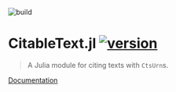 ![build](https://github.com/cite-architecture/CitableText.jl/actions/workflows/Documentation.yml/badge.svg)


# CitableText.jl [![version](https://juliahub.com/docs/CitableText/version.svg)](https://juliahub.com/ui/Packages/CitableText/7YE7n)


> A Julia module for citing texts with `CtsUrn`s.

[Documentation](https://cite-architecture.github.io/CitableText.jl/stable/)